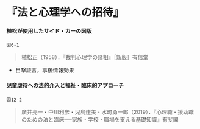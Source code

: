 # 『法と心理学への招待』

#### 植松が使用したサイド・カーの図版
`図6-1`
> 植松正（1958）．『裁判心理学の諸相』［新版］有信堂
+ 目撃証言，事後情報効果

#### 児童虐待への法的介入と福祉・臨床的アプローチ
`図12-2`
> 廣井亮一・中川利彦・児島達美・水町勇一郎（2019）．『心理職・援助職のための法と臨床──家族・学校・職場を支える基礎知識』有斐閣